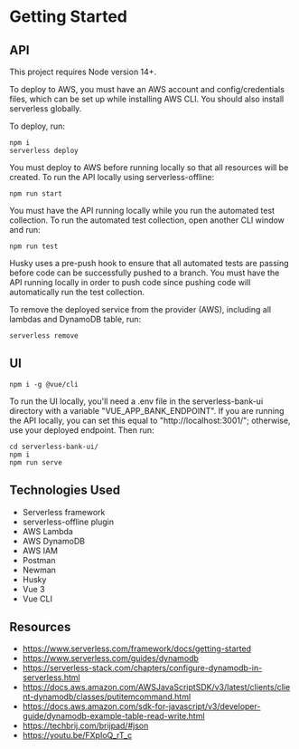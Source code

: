 # Getting Started

## API

This project requires Node version 14+.

To deploy to AWS, you must have an AWS account and config/credentials files, which can be set up while installing AWS CLI. You should also install serverless globally.

To deploy, run:

```
npm i
serverless deploy
```

You must deploy to AWS before running locally so that all resources will be created. To run the API locally using serverless-offline:

```
npm run start
```

You must have the API running locally while you run the automated test collection. To run the automated test collection, open another CLI window and run:

```
npm run test
```

Husky uses a pre-push hook to ensure that all automated tests are passing before code can be successfully pushed to a branch. You must have the API running locally in order to push code since pushing code will automatically run the test collection.

To remove the deployed service from the provider (AWS), including all lambdas and DynamoDB table, run:

```
serverless remove
```

## UI

```
npm i -g @vue/cli
```

To run the UI locally, you'll need a .env file in the serverless-bank-ui directory with a variable "VUE_APP_BANK_ENDPOINT". If you are running the API locally, you can set this equal to "http://localhost:3001/"; otherwise, use your deployed endpoint. Then run:

```
cd serverless-bank-ui/
npm i
npm run serve
```

## Technologies Used

- Serverless framework
- serverless-offline plugin
- AWS Lambda
- AWS DynamoDB
- AWS IAM
- Postman
- Newman
- Husky
- Vue 3
- Vue CLI

## Resources

- https://www.serverless.com/framework/docs/getting-started
- https://www.serverless.com/guides/dynamodb
- https://serverless-stack.com/chapters/configure-dynamodb-in-serverless.html
- https://docs.aws.amazon.com/AWSJavaScriptSDK/v3/latest/clients/client-dynamodb/classes/putitemcommand.html
- https://docs.aws.amazon.com/sdk-for-javascript/v3/developer-guide/dynamodb-example-table-read-write.html
- https://techbrij.com/brijpad/#json
- https://youtu.be/FXpIoQ_rT_c
